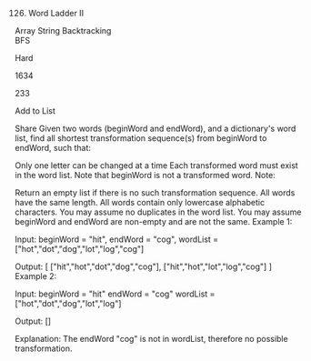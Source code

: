 126. Word Ladder II

Array
String 
Backtracking  
BFS  
  
  
  
Hard

1634

233

Add to List

Share
Given two words (beginWord and endWord), and a dictionary's word list, find all shortest transformation sequence(s) from beginWord to endWord, such that:

Only one letter can be changed at a time
Each transformed word must exist in the word list. Note that beginWord is not a transformed word.
Note:

Return an empty list if there is no such transformation sequence.
All words have the same length.
All words contain only lowercase alphabetic characters.
You may assume no duplicates in the word list.
You may assume beginWord and endWord are non-empty and are not the same.
Example 1:

Input:
beginWord = "hit",
endWord = "cog",
wordList = ["hot","dot","dog","lot","log","cog"]

Output:
[
  ["hit","hot","dot","dog","cog"],
  ["hit","hot","lot","log","cog"]
]
Example 2:

Input:
beginWord = "hit"
endWord = "cog"
wordList = ["hot","dot","dog","lot","log"]

Output: []

Explanation: The endWord "cog" is not in wordList, therefore no possible transformation.